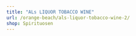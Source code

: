 ```yaml
---
title: "ALs LIQUOR TOBACCO WINE"
url: /orange-beach/als-liquor-tobacco-wine-2/
shop: Spirituosen
---
```

